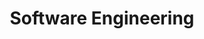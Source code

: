 ---
code: WBCS017-10
degree: bsc
order: 5
coordinator:
  email: a.capiluppi@rug.nl
  name: Andrea Capiluppi
contact:  
  header: Contact
  members:
  - a.capiluppi@rug.nl
  - paris@cs.rug.nl
title: Software Engineering
homepage: https://ocasys.rug.nl/current/catalog/course/WBCS017-10
---